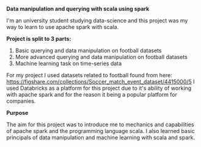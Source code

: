 **Data manipulation and querying with scala using spark**

I'm an university student studying data-science and this project was my way to learn to use apache spark with scala. 

**Project is split to 3 parts:**

1. Basic querying and data manipulation on football datasets
2. More advanced querying and data manipulation on football datasets
3. Machine learning task on time-series data

For my project I used datasets related to football found from here: https://figshare.com/collections/Soccer_match_event_dataset/4415000/5
I used Databricks as a platform for this project due to it's ability of working with apache spark and for the reason it being a popular platform for companies.

**Purpose**

The aim for this project was to introduce me to mechanics and capabilities of apache spark and the programming language scala. I also learned basic principals of data manipulation and machine learning with scala and spark.


